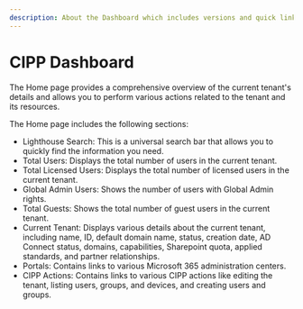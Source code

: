 ```yaml
---
description: About the Dashboard which includes versions and quick links
---
```


# CIPP Dashboard

The Home page provides a comprehensive overview of the current tenant's details and allows you to perform various actions related to the tenant and its resources.

The Home page includes the following sections:

* Lighthouse Search: This is a universal search bar that allows you to quickly find the information you need.
* Total Users: Displays the total number of users in the current tenant.
* Total Licensed Users: Displays the total number of licensed users in the current tenant.
* Global Admin Users: Shows the number of users with Global Admin rights.
* Total Guests: Shows the total number of guest users in the current tenant.
* Current Tenant: Displays various details about the current tenant, including name, ID, default domain name, status, creation date, AD Connect status, domains, capabilities, Sharepoint quota, applied standards, and partner relationships.
* Portals: Contains links to various Microsoft 365 administration centers.
* CIPP Actions: Contains links to various CIPP actions like editing the tenant, listing users, groups, and devices, and creating users and groups.

